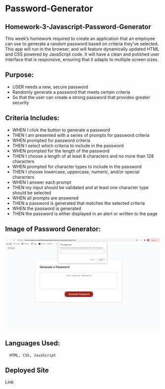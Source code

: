 # Password-Generator
## Homework-3-Javascript-Password-Generator ##

This week’s homework required to create an application that an employee can use to generate a random password based on criteria they’ve selected. 
This app will run in the browser, and will feature dynamically updated HTML and CSS powered by JavaScript code. 
It will have a clean and polished user interface that is responsive, ensuring that it adapts to multiple screen sizes.

## Purpose: ##

* USER needs a new, secure password
* Randomly generate a password that meets certain criteria
* So that the user can create a strong password that provides greater security

## Criteria Includes: ##

  * WHEN I click the button to generate a password
  * THEN I am presented with a series of prompts for password criteria
  * WHEN prompted for password criteria
  * THEN I select which criteria to include in the password
  * WHEN prompted for the length of the password
  * THEN I choose a length of at least 8 characters and no more than 128 characters
  * WHEN prompted for character types to include in the password
  * THEN I choose lowercase, uppercase, numeric, and/or special characters
  * WHEN I answer each prompt
  * THEN my input should be validated and at least one character type should be selected
  * WHEN all prompts are answered
  * THEN a password is generated that matches the selected criteria
  * WHEN the password is generated
  * THEN the password is either displayed in an alert or written to the page
  
  ## Image of Password Generator: ##
  
  ![when generate button is clicked, inital prompt appears](/images/password-generator-img.png)
  

  
  
 ## Languages Used: ##
  
      HTML, CSS, JavaScript
      
 ## Deployed Site ##
 Link



